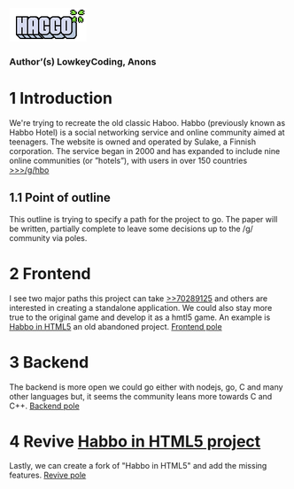 ![Haggo](https://raw.githubusercontent.com/LowkeyCoding/-hbo-/master/logo.png)
### Author’(s) LowkeyCoding, Anons  

# 1 Introduction
We're trying to recreate the old classic Haboo. Habbo (previously known as Habbo Hotel) is a social networking service and online community aimed at teenagers. The website is owned and operated by Sulake, a Finnish corporation. The service began in 2000 and has expanded to include nine online communities (or ”hotels”), with users in over 150 countries [>>>/g/hbo](https://boards.4channel.org/g/hbo)  

## 1.1 Point of outline
This outline is trying to specify a path for the project to go. The paper will be written, partially complete to leave some decisions up to the /g/ community via poles.    

# 2 Frontend
I see two major paths this project can take [>>70289125](https://boards.4channel.org/g/thread/70288715#p70289125) and others are interested in creating a standalone application. We could also stay more true to the original game and develop it as a hmtl5 game. An example is [Habbo in HTML5](https://github.com/TheNamesRay/Habboin-HTML5) an old abandoned project. [Frontend pole](https://www.strawpoll.me/17681082) 

# 3 Backend
The backend is more open we could go either with nodejs, go, C and many other languages but, it seems the community leans more towards C and C++. [Backend pole](https://www.strawpoll.me/17681079) 

# 4 Revive [Habbo in HTML5 project](https://github.com/TheNamesRay/Habboin-HTML5)
Lastly, we can create a fork of "Habbo in HTML5" and add the missing features. [Revive pole](https://www.strawpoll.me/17682346)
